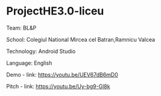 # ProjectHE3.0-liceu

Team: BL&P

School: Colegiul National Mircea cel Batran,Ramnicu Valcea

Technology: Android Studio

Language: English

Demo - link: https://youtu.be/UEV67dB6mD0

Pitch - link: https://youtu.be/Uy-bg9-Gl8k

